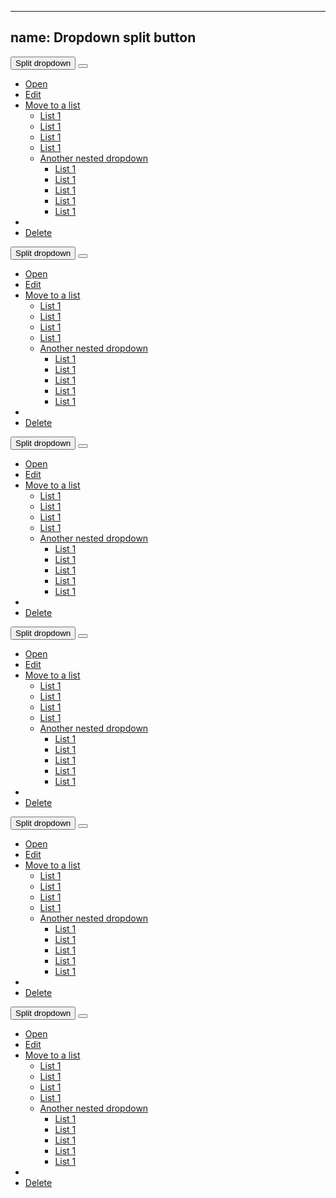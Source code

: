 
---
name: Dropdown split button
---
<div class="btn-group">
  <button type="button" class="btn btn--primary">Split dropdown</button>
  <button type="button" data-toggle="dropdown" class="btn btn--primary btn--dropdown"><span class="caret"></span></button>
  <ul class="ui-dropdown">
    <li><a href="#">Open</a></li>
    <li><a href="#">Edit</a></li>
    <li class="has-dropdown"><a href="#">Move to a list</a>
      <ul class="ui-dropdown">
        <li><a href="#">List 1</a></li>
        <li><a href="#">List 1</a></li>
        <li><a href="#">List 1</a></li>
        <li><a href="#">List 1</a></li>
        <li class="has-dropdown"><a href="#">Another nested dropdown</a>
          <ul class="ui-dropdown">
            <li><a href="#">List 1</a></li>
            <li><a href="#">List 1</a></li>
            <li><a href="#">List 1</a></li>
            <li><a href="#">List 1</a></li>
            <li><a href="#">List 1</a></li>
          </ul>
        </li>
      </ul>
    </li>
    <li class="seperator"></li>
    <li><a href="#">Delete</a></li>
  </ul>
</div>
<div class="btn-group">
  <button type="button" class="btn btn--secondary">Split dropdown</button>
  <button type="button" data-toggle="dropdown" class="btn btn--secondary btn--dropdown"><span class="caret"></span></button>
  <ul class="ui-dropdown">
    <li><a href="#">Open</a></li>
    <li><a href="#">Edit</a></li>
    <li class="has-dropdown"><a href="#">Move to a list</a>
      <ul class="ui-dropdown">
        <li><a href="#">List 1</a></li>
        <li><a href="#">List 1</a></li>
        <li><a href="#">List 1</a></li>
        <li><a href="#">List 1</a></li>
        <li class="has-dropdown"><a href="#">Another nested dropdown</a>
          <ul class="ui-dropdown">
            <li><a href="#">List 1</a></li>
            <li><a href="#">List 1</a></li>
            <li><a href="#">List 1</a></li>
            <li><a href="#">List 1</a></li>
            <li><a href="#">List 1</a></li>
          </ul>
        </li>
      </ul>
    </li>
    <li class="seperator"></li>
    <li><a href="#">Delete</a></li>
  </ul>
</div>
<div class="btn-group">
  <button type="button" class="btn btn--default">Split dropdown</button>
  <button type="button" data-toggle="dropdown" class="btn btn--default btn--dropdown"><span class="caret"></span></button>
  <ul class="ui-dropdown">
    <li><a href="#">Open</a></li>
    <li><a href="#">Edit</a></li>
    <li class="has-dropdown"><a href="#">Move to a list</a>
      <ul class="ui-dropdown">
        <li><a href="#">List 1</a></li>
        <li><a href="#">List 1</a></li>
        <li><a href="#">List 1</a></li>
        <li><a href="#">List 1</a></li>
        <li class="has-dropdown"><a href="#">Another nested dropdown</a>
          <ul class="ui-dropdown">
            <li><a href="#">List 1</a></li>
            <li><a href="#">List 1</a></li>
            <li><a href="#">List 1</a></li>
            <li><a href="#">List 1</a></li>
            <li><a href="#">List 1</a></li>
          </ul>
        </li>
      </ul>
    </li>
    <li class="seperator"></li>
    <li><a href="#">Delete</a></li>
  </ul>
</div>
<div class="btn-group">
  <button type="button" class="btn btn--light">Split dropdown</button>
  <button type="button" data-toggle="dropdown" class="btn btn--light btn--dropdown"><span class="caret"></span></button>
  <ul class="ui-dropdown">
    <li><a href="#">Open</a></li>
    <li><a href="#">Edit</a></li>
    <li class="has-dropdown"><a href="#">Move to a list</a>
      <ul class="ui-dropdown">
        <li><a href="#">List 1</a></li>
        <li><a href="#">List 1</a></li>
        <li><a href="#">List 1</a></li>
        <li><a href="#">List 1</a></li>
        <li class="has-dropdown"><a href="#">Another nested dropdown</a>
          <ul class="ui-dropdown">
            <li><a href="#">List 1</a></li>
            <li><a href="#">List 1</a></li>
            <li><a href="#">List 1</a></li>
            <li><a href="#">List 1</a></li>
            <li><a href="#">List 1</a></li>
          </ul>
        </li>
      </ul>
    </li>
    <li class="seperator"></li>
    <li><a href="#">Delete</a></li>
  </ul>
</div>
<div class="btn-group">
  <button type="button" class="btn btn--dark">Split dropdown</button>
  <button type="button" data-toggle="dropdown" class="btn btn--dark btn--dropdown"><span class="caret"></span></button>
  <ul class="ui-dropdown">
    <li><a href="#">Open</a></li>
    <li><a href="#">Edit</a></li>
    <li class="has-dropdown"><a href="#">Move to a list</a>
      <ul class="ui-dropdown">
        <li><a href="#">List 1</a></li>
        <li><a href="#">List 1</a></li>
        <li><a href="#">List 1</a></li>
        <li><a href="#">List 1</a></li>
        <li class="has-dropdown"><a href="#">Another nested dropdown</a>
          <ul class="ui-dropdown">
            <li><a href="#">List 1</a></li>
            <li><a href="#">List 1</a></li>
            <li><a href="#">List 1</a></li>
            <li><a href="#">List 1</a></li>
            <li><a href="#">List 1</a></li>
          </ul>
        </li>
      </ul>
    </li>
    <li class="seperator"></li>
    <li><a href="#">Delete</a></li>
  </ul>
</div>
<div class="btn-group">
  <button type="button" class="btn btn--warning">Split dropdown</button>
  <button type="button" data-toggle="dropdown" class="btn btn--warning btn--dropdown"><span class="caret"></span></button>
  <ul class="ui-dropdown">
    <li><a href="#">Open</a></li>
    <li><a href="#">Edit</a></li>
    <li class="has-dropdown"><a href="#">Move to a list</a>
      <ul class="ui-dropdown">
        <li><a href="#">List 1</a></li>
        <li><a href="#">List 1</a></li>
        <li><a href="#">List 1</a></li>
        <li><a href="#">List 1</a></li>
        <li class="has-dropdown"><a href="#">Another nested dropdown</a>
          <ul class="ui-dropdown">
            <li><a href="#">List 1</a></li>
            <li><a href="#">List 1</a></li>
            <li><a href="#">List 1</a></li>
            <li><a href="#">List 1</a></li>
            <li><a href="#">List 1</a></li>
          </ul>
        </li>
      </ul>
    </li>
    <li class="seperator"></li>
    <li><a href="#">Delete</a></li>
  </ul>
</div>
